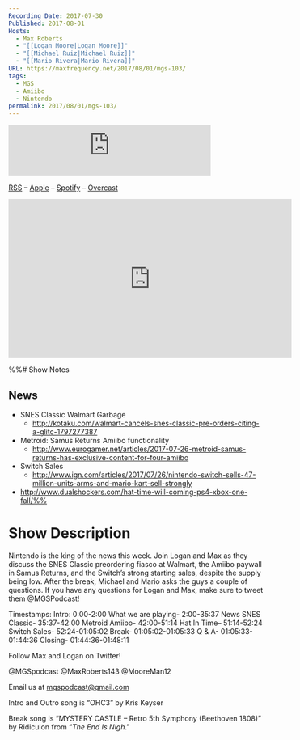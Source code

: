 ```yaml
---
Recording Date: 2017-07-30
Published: 2017-08-01
Hosts:
  - Max Roberts
  - "[[Logan Moore|Logan Moore]]"
  - "[[Michael Ruiz|Michael Ruiz]]"
  - "[[Mario Rivera|Mario Rivera]]"
URL: https://maxfrequency.net/2017/08/01/mgs-103/
tags:
  - MGS
  - Amiibo
  - Nintendo
permalink: 2017/08/01/mgs-103/
---
```

<iframe src="https://podcasters.spotify.com/pod/show/millennialgamingspeak/embed/episodes/Episode-103-Nintendo-Switch-is-a-Success-e1adhqc/a-a6ts40c" height="102px" width="400px" frameborder="0" scrolling="no"></iframe>

[RSS](https://anchor.fm/s/74aa3858/podcast/rss) – [Apple](https://podcasts.apple.com/us/podcast/episode-3-gdc-wrap-up/id1000915981?i=1000542222515) – [Spotify](https://open.spotify.com/episode/7wePXT4Bt22LWifVLx3n8y) – [Overcast](https://overcast.fm/+EtIgeWxEU)

<div class=iframe-container>
<iframe width="560" height="315" src="https://www.youtube-nocookie.com/embed/B2LoBfTN298?si=7rk3U0CVtqzvj0CX" title="YouTube video player" frameborder="0" allow="accelerometer; autoplay; clipboard-write; encrypted-media; gyroscope; picture-in-picture; web-share" allowfullscreen></iframe>
</div>

%%# Show Notes

## News

- SNES Classic Walmart Garbage
	- http://kotaku.com/walmart-cancels-snes-classic-pre-orders-citing-a-glitc-1797277387 
- Metroid: Samus Returns Amiibo functionality
	- http://www.eurogamer.net/articles/2017-07-26-metroid-samus-returns-has-exclusive-content-for-four-amiibo 
- Switch Sales
	- http://www.ign.com/articles/2017/07/26/nintendo-switch-sells-47-million-units-arms-and-mario-kart-sell-strongly 
- http://www.dualshockers.com/hat-time-will-coming-ps4-xbox-one-fall/%%
# Show Description

Nintendo is the king of the news this week. Join Logan and Max as they discuss the SNES Classic preordering fiasco at Walmart, the Amiibo paywall in Samus Returns, and the Switch’s strong starting sales, despite the supply being low. After the break, Michael and Mario asks the guys a couple of questions. If you have any questions for Logan and Max, make sure to tweet them @MGSPodcast!

Timestamps:
Intro: 0:00-2:00
What we are playing- 2:00-35:37
News SNES Classic- 35:37-42:00
Metroid Amiibo- 42:00-51:14
Hat In Time– 51:14-52:24
Switch Sales- 52:24-01:05:02
Break- 01:05:02-01:05:33
Q & A- 01:05:33-01:44:36
Closing- 01:44:36-01:48:11

Follow Max and Logan on Twitter!

@MGSpodcast
@MaxRoberts143
@MooreMan12

Email us at mgspodcast@gmail.com

Intro and Outro song is “OHC3” by Kris Keyser

Break song is “MYSTERY CASTLE – Retro 5th Symphony (Beethoven 1808)” by Ridiculon from “*The End Is Nigh*.”